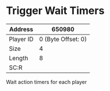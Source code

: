 
#  Trigger Wait Timers
Address   | 650980
----------|-------------
Player ID | 0 (Byte Offset: 0)
Size 	  | 4
Length 	  | 8
SC:R      | 

Wait action timers for each player
